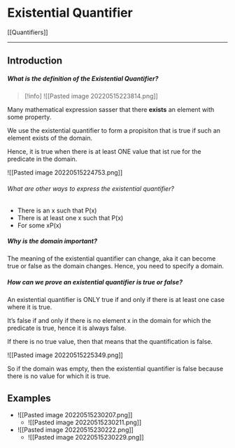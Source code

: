 # Existential Quantifier

[[Quantifiers]]

---

Introduction
---

##### What is the definition of the Existential Quantifier? 
>[!info]
>![[Pasted image 20220515223814.png]]

Many mathematical expression sasser that there **exists** an element with some property.

We use the existential quantifier to form a propisiton that is true if such an element exists of the domain. 

Hence, it is true when there is at least ONE value that ist rue for the predicate in the domain. 

![[Pasted image 20220515224753.png]]

###### What are other ways to express the existential quantifier? 
- There is an x such that P(x) 
- There is at least one x such that P(x)
- For some xP(x)


##### Why is the domain important? 
The meaning of the existential quantifier can change, aka it can become true or false as the domain changes. Hence, you need to specify a domain. 


##### How can we prove an existential quantifier is true or false? 

An existential quantifier is ONLY true if and only if there is at least one case where it is true. 

It’s false if and only if there is no element x in the domain for which the predicate is true, hence it is always false. 

If there is no true value, then that means that the quantification is false. 


![[Pasted image 20220515225349.png]]

So if the domain was empty, then the existential quantifier is false because there is no value for which it is true. 


Examples
---
- ![[Pasted image 20220515230207.png]]
	- ![[Pasted image 20220515230211.png]]
- ![[Pasted image 20220515230222.png]]
	- ![[Pasted image 20220515230229.png]]
